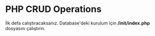 # PHP CRUD Operations

İlk defa calıştıracaksanız. Database'deki kurulum için **/init/index.php** dosyasını çalıştırın.